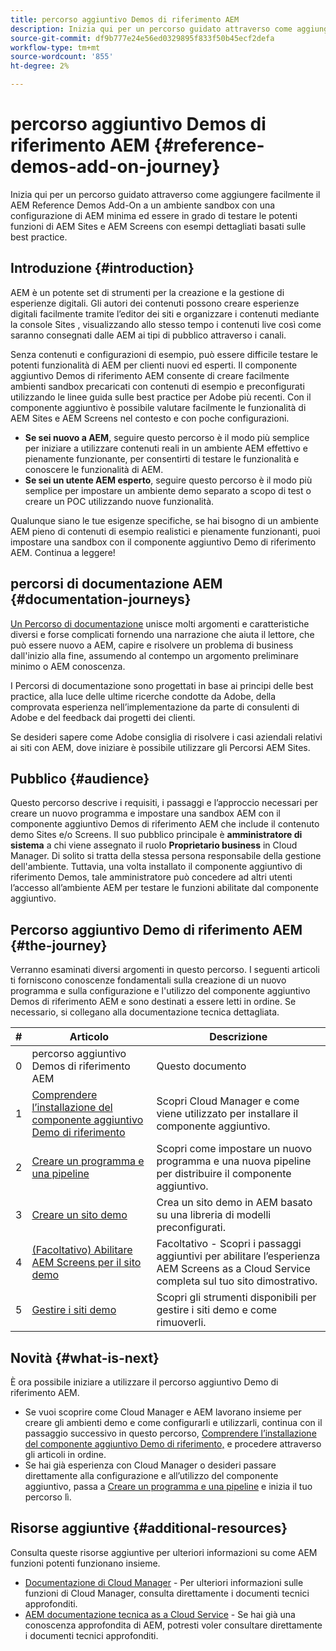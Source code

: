 ```yaml
---
title: percorso aggiuntivo Demos di riferimento AEM
description: Inizia qui per un percorso guidato attraverso come aggiungere facilmente il AEM Reference Demos Add-On a un ambiente sandbox con una configurazione di AEM minima ed essere in grado di testare le potenti funzionalità di AEM con esempi ricchi basati sulle best practice.
source-git-commit: df9b777e24e56ed0329895f833f50b45ecf2defa
workflow-type: tm+mt
source-wordcount: '855'
ht-degree: 2%

---
```



# percorso aggiuntivo Demos di riferimento AEM {#reference-demos-add-on-journey}

Inizia qui per un percorso guidato attraverso come aggiungere facilmente il AEM Reference Demos Add-On a un ambiente sandbox con una configurazione di AEM minima ed essere in grado di testare le potenti funzioni di AEM Sites e AEM Screens con esempi dettagliati basati sulle best practice.

## Introduzione {#introduction}

AEM è un potente set di strumenti per la creazione e la gestione di esperienze digitali. Gli autori dei contenuti possono creare esperienze digitali facilmente tramite l’editor dei siti e organizzare i contenuti mediante la console Sites , visualizzando allo stesso tempo i contenuti live così come saranno consegnati dalle AEM ai tipi di pubblico attraverso i canali.

Senza contenuti e configurazioni di esempio, può essere difficile testare le potenti funzionalità di AEM per clienti nuovi ed esperti. Il componente aggiuntivo Demos di riferimento AEM consente di creare facilmente ambienti sandbox precaricati con contenuti di esempio e preconfigurati utilizzando le linee guida sulle best practice per Adobe più recenti. Con il componente aggiuntivo è possibile valutare facilmente le funzionalità di AEM Sites e AEM Screens nel contesto e con poche configurazioni.

* **Se sei nuovo a AEM**, seguire questo percorso è il modo più semplice per iniziare a utilizzare contenuti reali in un ambiente AEM effettivo e pienamente funzionante, per consentirti di testare le funzionalità e conoscere le funzionalità di AEM.
* **Se sei un utente AEM esperto**, seguire questo percorso è il modo più semplice per impostare un ambiente demo separato a scopo di test o creare un POC utilizzando nuove funzionalità.

Qualunque siano le tue esigenze specifiche, se hai bisogno di un ambiente AEM pieno di contenuti di esempio realistici e pienamente funzionanti, puoi impostare una sandbox con il componente aggiuntivo Demo di riferimento AEM. Continua a leggere!

## percorsi di documentazione AEM {#documentation-journeys}

[Un Percorso di documentazione](/help/journey-documentation/documentation-journeys.md) unisce molti argomenti e caratteristiche diversi e forse complicati fornendo una narrazione che aiuta il lettore, che può essere nuovo a AEM, capire e risolvere un problema di business dall&#39;inizio alla fine, assumendo al contempo un argomento preliminare minimo o AEM conoscenza.

I Percorsi di documentazione sono progettati in base ai principi delle best practice, alla luce delle ultime ricerche condotte da Adobe, della comprovata esperienza nell’implementazione da parte di consulenti di Adobe e del feedback dai progetti dei clienti.

Se desideri sapere come Adobe consiglia di risolvere i casi aziendali relativi ai siti con AEM, dove iniziare è possibile utilizzare gli Percorsi AEM Sites.

## Pubblico {#audience}

Questo percorso descrive i requisiti, i passaggi e l’approccio necessari per creare un nuovo programma e impostare una sandbox AEM con il componente aggiuntivo Demos di riferimento AEM che include il contenuto demo Sites e/o Screens. Il suo pubblico principale è **amministratore di sistema** a chi viene assegnato il ruolo **Proprietario business** in Cloud Manager. Di solito si tratta della stessa persona responsabile della gestione dell&#39;ambiente. Tuttavia, una volta installato il componente aggiuntivo di riferimento Demos, tale amministratore può concedere ad altri utenti l’accesso all’ambiente AEM per testare le funzioni abilitate dal componente aggiuntivo.

## Percorso aggiuntivo Demo di riferimento AEM {#the-journey}

Verranno esaminati diversi argomenti in questo percorso. I seguenti articoli ti forniscono conoscenze fondamentali sulla creazione di un nuovo programma e sulla configurazione e l&#39;utilizzo del componente aggiuntivo Demos di riferimento AEM e sono destinati a essere letti in ordine. Se necessario, si collegano alla documentazione tecnica dettagliata.

| # | Articolo | Descrizione |
|---|---|---|
| 0 | percorso aggiuntivo Demos di riferimento AEM | Questo documento |
| 1 | [Comprendere l’installazione del componente aggiuntivo Demo di riferimento](installation.md) | Scopri Cloud Manager e come viene utilizzato per installare il componente aggiuntivo. |
| 2 | [Creare un programma e una pipeline](create-program.md) | Scopri come impostare un nuovo programma e una nuova pipeline per distribuire il componente aggiuntivo. |
| 3 | [Creare un sito demo](create-site.md) | Crea un sito demo in AEM basato su una libreria di modelli preconfigurati. |
| 4 | [(Facoltativo) Abilitare AEM Screens per il sito demo](screens.md) | Facoltativo - Scopri i passaggi aggiuntivi per abilitare l’esperienza AEM Screens as a Cloud Service completa sul tuo sito dimostrativo. |
| 5 | [Gestire i siti demo](manage.md) | Scopri gli strumenti disponibili per gestire i siti demo e come rimuoverli. |

## Novità {#what-is-next}

È ora possibile iniziare a utilizzare il percorso aggiuntivo Demo di riferimento AEM.

* Se vuoi scoprire come Cloud Manager e AEM lavorano insieme per creare gli ambienti demo e come configurarli e utilizzarli, continua con il passaggio successivo in questo percorso, [Comprendere l’installazione del componente aggiuntivo Demo di riferimento,](installation.md) e procedere attraverso gli articoli in ordine.
* Se hai già esperienza con Cloud Manager o desideri passare direttamente alla configurazione e all’utilizzo del componente aggiuntivo, passa a [Creare un programma e una pipeline](create-program.md) e inizia il tuo percorso lì.

## Risorse aggiuntive {#additional-resources}

Consulta queste risorse aggiuntive per ulteriori informazioni su come AEM funzioni potenti funzionano insieme.

* [Documentazione di Cloud Manager](https://experienceleague.adobe.com/docs/experience-manager-cloud-service/onboarding/onboarding-concepts/cloud-manager-introduction.html) - Per ulteriori informazioni sulle funzioni di Cloud Manager, consulta direttamente i documenti tecnici approfonditi.
* [AEM documentazione tecnica as a Cloud Service](https://experienceleague.adobe.com/docs/experience-manager-cloud-service.html?lang=it) - Se hai già una conoscenza approfondita di AEM, potresti voler consultare direttamente i documenti tecnici approfonditi.
